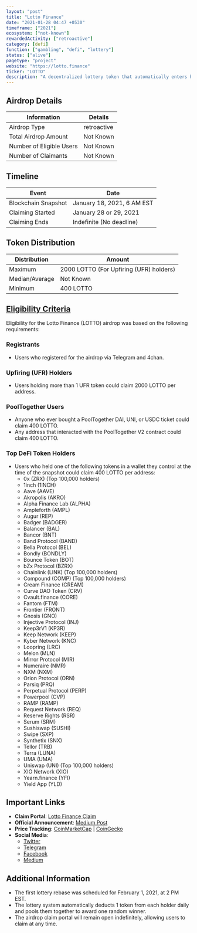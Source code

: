 ```yaml
---
layout: "post"
title: "Lotto Finance"
date: "2021-01-28 04:47 +0530"
timeframe: ["2021"]
ecosystem: ["not-known"]
rewardedActivity: ["retroactive"]
category: [defi]
function: ["gambling", "defi", "lottery"]
status: ["alive"]
pagetype: "project"
website: "https://lotto.finance"
ticker: "LOTTO"
description: "A decentralized lottery token that automatically enters holders into a daily lottery through a unique rebase mechanism. The goal is to create a 100% decentralized lottery on Ethereum."
---
```

## Airdrop Details

| Information              | Details     |
| ------------------------ | ----------- |
| Airdrop Type             | retroactive |
| Total Airdrop Amount     | Not Known   |
| Number of Eligible Users | Not Known   |
| Number of Claimants      | Not Known   |

## Timeline

| Event               | Date                       |
| ------------------- | -------------------------- |
| Blockchain Snapshot | January 18, 2021, 6 AM EST |
| Claiming Started    | January 28 or 29, 2021     |
| Claiming Ends       | Indefinite (No deadline)   |

## Token Distribution

| Distribution   | Amount                                  |
| -------------- | --------------------------------------- |
| Maximum        | 2000 LOTTO (For Upfiring (UFR) holders) |
| Median/Average | Not Known                               |
| Minimum        | 400 LOTTO                               |

## [Eligibility Criteria](https://medium.com/lottofinance/lotto-the-first-ever-lottery-token-goes-live-this-week-via-airdrop-to-defi-users-c6ac14dee9bf)

Eligibility for the Lotto Finance (LOTTO) airdrop was based on the following requirements:

### Registrants
- Users who registered for the airdrop via Telegram and 4chan.

### Upfiring (UFR) Holders
- Users holding more than 1 UFR token could claim 2000 LOTTO per address.

### PoolTogether Users
- Anyone who ever bought a PoolTogether DAI, UNI, or USDC ticket could claim 400 LOTTO.
- Any address that interacted with the PoolTogether V2 contract could claim 400 LOTTO.

### Top DeFi Token Holders
- Users who held one of the following tokens in a wallet they control at the time of the snapshot could claim 400 LOTTO per address:
  - 0x (ZRX) (Top 100,000 holders)
  - 1inch (1INCH)
  - Aave (AAVE)
  - Akropolis (AKRO)
  - Alpha Finance Lab (ALPHA)
  - Ampleforth (AMPL)
  - Augur (REP)
  - Badger (BADGER)
  - Balancer (BAL)
  - Bancor (BNT)
  - Band Protocol (BAND)
  - Bella Protocol (BEL)
  - Bondly (BONDLY)
  - Bounce Token (BOT)
  - bZx Protocol (BZRX)
  - Chainlink (LINK) (Top 100,000 holders)
  - Compound (COMP) (Top 100,000 holders)
  - Cream Finance (CREAM)
  - Curve DAO Token (CRV)
  - Cvault.finance (CORE)
  - Fantom (FTM)
  - Frontier (FRONT)
  - Gnosis (GNO)
  - Injective Protocol (INJ)
  - Keep3rV1 (KP3R)
  - Keep Network (KEEP)
  - Kyber Network (KNC)
  - Loopring (LRC)
  - Melon (MLN)
  - Mirror Protocol (MIR)
  - Numeraire (NMR)
  - NXM (NXM)
  - Orion Protocol (ORN)
  - Parsiq (PRQ)
  - Perpetual Protocol (PERP)
  - Powerpool (CVP)
  - RAMP (RAMP)
  - Request Network (REQ)
  - Reserve Rights (RSR)
  - Serum (SRM)
  - Sushiswap (SUSHI)
  - Swipe (SXP)
  - Synthetix (SNX)
  - Tellor (TRB)
  - Terra (LUNA)
  - UMA (UMA)
  - Uniswap (UNI) (Top 100,000 holders)
  - XIO Network (XIO)
  - Yearn.finance (YFI)
  - Yield App (YLD)

## Important Links

- **Claim Portal**: [Lotto Finance Claim](https://lotto.finance/claim)
- **Official Announcement**: [Medium Post](https://medium.com/lottofinance/lotto-the-first-ever-lottery-token-goes-live-this-week-via-airdrop-to-defi-users-c6ac14dee9bf)
- **Price Tracking**: [CoinMarketCap](https://coinmarketcap.com/currencies/lotto) | [CoinGecko](https://www.coingecko.com/en/coins/lotto)
- **Social Media**:
  - [Twitter](https://twitter.com/LottoFinance)
  - [Telegram](https://t.me/LottoFinance)
  - [Facebook](https://www.facebook.com/lottofinance)
  - [Medium](https://medium.com/lottofinance)

## Additional Information

- The first lottery rebase was scheduled for February 1, 2021, at 2 PM EST.
- The lottery system automatically deducts 1 token from each holder daily and pools them together to award one random winner.
- The airdrop claim portal will remain open indefinitely, allowing users to claim at any time.